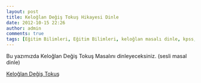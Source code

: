 ```yaml
---
layout: post
title: Keloğlan Değiş Tokuş Hikayesi Dinle
date: 2012-10-15 22:26
author: admin
comments: true
tags: [Eğitim Bilimleri, Eğitim Bilimleri, keloğlan masalı dinle, kpss, kpss eğitim bilimleri, Masal Dinle, masal dinle]
---
```

Bu yazımızda Keloğlan Değiş Tokuş Masalını dinleyeceksiniz. (sesli masal dinle)

<p id="audioplayer_1"><a href="http://files.egitimvaktim.com/masal/keloglan_degis_tokus.wma">Keloğlan Değiş Tokuş </a></p>
&nbsp;

<script type="text/javascript">// <![CDATA[
AudioPlayer.embed("audioplayer_1", {soundFile: "http://files.egitimvaktim.com/masal/keloglan_degis_tokus.wma",titles:"Keloğlan Değiş Tokuş "});
// ]]></script>

